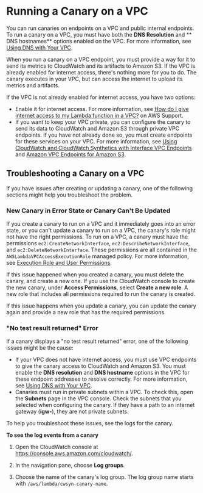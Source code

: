 # Running a Canary on a VPC<a name="CloudWatch_Synthetics_Canaries_VPC"></a>

You can run canaries on endpoints on a VPC and public internal endpoints\. To run a canary on a VPC, you must have both the **DNS Resolution** and ** DNS hostnames** options enabled on the VPC\. For more information, see [Using DNS with Your VPC](https://docs.aws.amazon.com/vpc/latest/userguide/vpc-dns.html)\.

When you run a canary on a VPC endpoint, you must provide a way for it to send its metrics to CloudWatch and its artifacts to Amazon S3\. If the VPC is already enabled for internet access, there's nothing more for you to do\. The canary executes in your VPC, but can access the internet to upload its metrics and artifacts\.

If the VPC is not already enabled for internet access, you have two options:
+ Enable it for internet access\. For more information, see [How do I give internet access to my Lambda function in a VPC?](https://aws.amazon.com/premiumsupport/knowledge-center/internet-access-lambda-function/) on AWS Support\.
+ If you want to keep your VPC private, you can configure the canary to send its data to CloudWatch and Amazon S3 through private VPC endpoints\. If you have not already done so, you must create endpoints for these services on your VPC\. For more information, see [Using CloudWatch and CloudWatch Synthetics with Interface VPC Endpoints](cloudwatch-and-interface-VPC.md) and [Amazon VPC Endpoints for Amazon S3](https://docs.aws.amazon.com/glue/latest/dg/vpc-endpoints-s3.html)\. 

## Troubleshooting a Canary on a VPC<a name="CloudWatch_Synthetics_Canaries_VPC_troubleshoot"></a>

If you have issues after creating or updating a canary, one of the following sections might help you troubleshoot the problem\.

### New Canary in Error State or Canary Can't Be Updated<a name="CloudWatch_Synthetics_Canaries_VPC_troubleshoot_errorstate"></a>

If you create a canary to run on a VPC and it immediately goes into an error state, or you can't update a canary to run on a VPC, the canary's role might not have the right permissions\. To run on a VPC, a canary must have the permissions `ec2:CreateNetworkInterface`, `ec2:DescribeNetworkInterface`, and `ec2:DeleteNetworkInterface`\. These permissions are all contained in the `AWSLambdaVPCAccessExecutionRole` managed policy\. For more information, see [Execution Role and User Permissions](https://docs.aws.amazon.com/lambda/latest/dg/configuration-vpc.html#vpc-permissions)\.

If this issue happened when you created a canary, you must delete the canary, and create a new one\. If you use the CloudWatch console to create the new canary, under **Access Permissions**, select **Create a new role**\. A new role that includes all permissions required to run the canary is created\.

If this issue happens when you update a canary, you can update the canary again and provide a new role that has the required permissions\.

### "No test result returned" Error<a name="CloudWatch_Synthetics_Canaries_VPC_troubleshoot_noresult"></a>

If a canary displays a "no test result returned" error, one of the following issues might be the cause: 
+ If your VPC does not have internet access, you must use VPC endpoints to give the canary access to CloudWatch and Amazon S3\. You must enable the **DNS resolution** and **DNS hostname** options in the VPC for these endpoint addresses to resolve correctly\. For more information, see [Using DNS with Your VPC](https://docs.aws.amazon.com/vpc/latest/userguide/vpc-dns.html)\.
+ Canaries must run in private subnets within a VPC\. To check this, open the **Subnets** page in the VPC console\. Check the subnets that you selected when configuring the canary\. If they have a path to an internet gateway \(**igw\-**\), they are not private subnets\.

To help you troubleshoot these issues, see the logs for the canary\.

**To see the log events from a canary**

1. Open the CloudWatch console at [https://console\.aws\.amazon\.com/cloudwatch/](https://console.aws.amazon.com/cloudwatch/)\.

1. In the navigation pane, choose **Log groups**\.

1. Choose the name of the canary's log group\. The log group name starts with `/aws/lambda/cwsyn-canary-name`\.